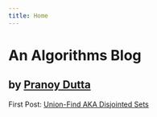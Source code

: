```yaml
---
title: Home
---
```

# An Algorithms Blog
## by [Pranoy Dutta](https://github.com/prydt)

First Post: [Union-Find AKA Disjointed Sets](https://prydt.github.io/algorithms/union_find/union_find)